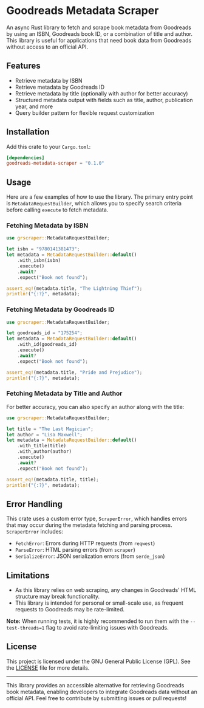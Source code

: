 # Goodreads Metadata Scraper

An async Rust library to fetch and scrape book metadata from Goodreads by using an ISBN, Goodreads book ID, or a combination of title and author. This library is useful for applications that need book data from Goodreads without access to an official API.

## Features

- Retrieve metadata by ISBN
- Retrieve metadata by Goodreads ID
- Retrieve metadata by title (optionally with author for better accuracy)
- Structured metadata output with fields such as title, author, publication year, and more
- Query builder pattern for flexible request customization

## Installation

Add this crate to your `Cargo.toml`:

```toml
[dependencies]
goodreads-metadata-scraper = "0.1.0"
```

## Usage

Here are a few examples of how to use the library. The primary entry point is `MetadataRequestBuilder`, which allows you to specify search criteria before calling `execute` to fetch metadata.

### Fetching Metadata by ISBN

```rust
use grscraper::MetadataRequestBuilder;

let isbn = "9780141381473";
let metadata = MetadataRequestBuilder::default()
    .with_isbn(isbn)
    .execute()
    .await?
    .expect("Book not found");

assert_eq!(metadata.title, "The Lightning Thief");
println!("{:?}", metadata);
```

### Fetching Metadata by Goodreads ID

```rust
use grscraper::MetadataRequestBuilder;

let goodreads_id = "175254";
let metadata = MetadataRequestBuilder::default()
    .with_id(goodreads_id)
    .execute()
    .await?
    .expect("Book not found");

assert_eq!(metadata.title, "Pride and Prejudice");
println!("{:?}", metadata);
```

### Fetching Metadata by Title and Author

For better accuracy, you can also specify an author along with the title:

```rust
use grscraper::MetadataRequestBuilder;

let title = "The Last Magician";
let author = "Lisa Maxwell";
let metadata = MetadataRequestBuilder::default()
    .with_title(title)
    .with_author(author)
    .execute()
    .await?
    .expect("Book not found");

assert_eq!(metadata.title, title);
println!("{:?}", metadata);
```

## Error Handling

This crate uses a custom error type, `ScraperError`, which handles errors that may occur during the metadata fetching and parsing process. `ScraperError` includes:

- `FetchError`: Errors during HTTP requests (from `reqwest`)
- `ParseError`: HTML parsing errors (from `scraper`)
- `SerializeError`: JSON serialization errors (from `serde_json`)

## Limitations

- As this library relies on web scraping, any changes in Goodreads' HTML structure may break functionality.
- This library is intended for personal or small-scale use, as frequent requests to Goodreads may be rate-limited.

**Note:** When running tests, it is highly recommended to run them with the `--test-threads=1` flag to avoid rate-limiting issues with Goodreads.

## License

This project is licensed under the GNU General Public License (GPL). See the [LICENSE](./LICENSE) file for more details.

---

This library provides an accessible alternative for retrieving Goodreads book metadata, enabling developers to integrate Goodreads data without an official API. Feel free to contribute by submitting issues or pull requests!